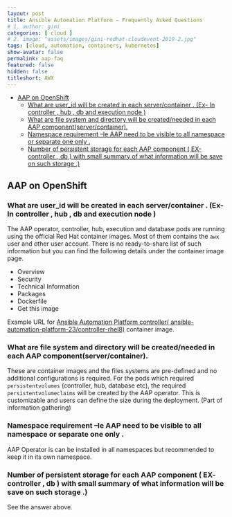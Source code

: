 ```yaml
---
layout: post
title: Ansible Automation Platform - Frequently Asked Questions
# 1. author: gini
categories: [ cloud ]
# 2. image: "assets/images/gini-redhat-cloudevent-2019-2.jpg"
tags: [cloud, automation, containers, kubernetes]
show-avatar: false
permalink: aap-faq
featured: false
hidden: false
titleshort: AWX
---
```


- [AAP on OpenShift](#aap-on-openshift)
  - [What are user\_id will be created in each server/container . (Ex- In controller , hub , db and execution node )](#what-are-user_id-will-be-created-in-each-servercontainer--ex--in-controller--hub--db-and-execution-node-)
  - [What are file system and directory will be created/needed in each AAP component(server/container).](#what-are-file-system-and-directory-will-be-createdneeded-in-each-aap-componentservercontainer)
  - [Namespace requirement –Ie AAP need to be visible to all namespace or separate one only .](#namespace-requirement-ie-aap-need-to-be-visible-to-all-namespace-or-separate-one-only-)
  - [Number of persistent storage for each AAP component ( EX- controller , db ) with small summary of what information will be save on such storage .)](#number-of-persistent-storage-for-each-aap-component--ex--controller--db--with-small-summary-of-what-information-will-be-save-on-such-storage-)


## AAP on OpenShift

### What are user_id will be created in each server/container . (Ex- In controller , hub , db and execution node )

The AAP operator, controller, hub, execution and database pods are running using the official Red Hat container images. Most of them contains the `awx` user and other user account. There is no ready-to-share list of such information but you can find the following details under the container image page.

- Overview
- Security
- Technical Information
- Packages
- Dockerfile
- Get this image

Example URL for [Ansible Automation Platform controller(
ansible-automation-platform-23/controller-rhel8)](
https://catalog.redhat.com/software/containers/search?q=ansible-automation-platform-23&p=1) container image.

###  What are file system and directory will be created/needed in each AAP component(server/container).

These are container images and the files systems are pre-defined and no additional configurations is required. For the pods which required `persistentvolumes` (controller, hub, database etc), the required `persistentvolumeclaims` will be created by the AAP operator. This is customizable and users can define the size during the deployment. (Part of information gathering)

### Namespace requirement –Ie AAP need to be visible to all namespace or separate one only .

AAP Operator is can be installed in all namespaces but recommended to keep it in its own namespace. 

### Number of persistent storage for each AAP component ( EX- controller , db ) with small summary of what information will be save on such storage .)

See the answer above.

 